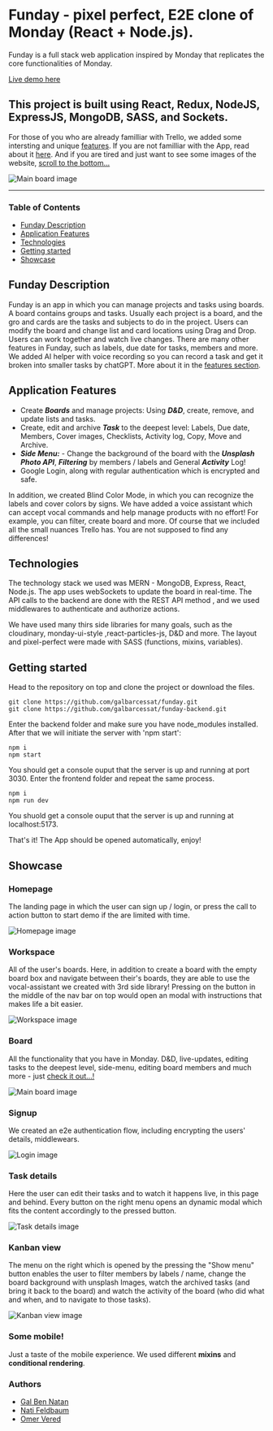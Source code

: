 # Funday - pixel perfect, E2E clone of Monday (React + Node.js). 

Funday is a full stack web application inspired by Monday that replicates the core functionalities of Monday.

[Live demo here](https://funday-k1un.onrender.com/ "Funday link")
## This project is built using React, Redux, NodeJS, ExpressJS, MongoDB, SASS, and Sockets.


For those of you who are already familliar with Trello, we added some intersting and unique [features](#application-features).
If you are not familliar with the App, read about it [here](#trello-description).
And if you are tired and just want to see some images of the website, [scroll to the bottom...](#showcase)

![Main board image](/src/assets/img/FundayBoard.png "Board-main-page")

___

### Table of Contents
- [Funday Description](#funday-description)
- [Application Features](#application-features)
- [Technologies](#technologies)
- [Getting started](#getting-started)
- [Showcase](#showcase)

## Funday Description
Funday is an app in which you can manage projects and tasks using boards. A board contains groups and tasks. Usually each project is a board, and the gro and cards are the tasks and subjects to do in the project. Users can modify the board and change list and card locations using Drag and Drop.
Users can work together and watch live changes. 
There are many other features in Funday, such as labels, due date for tasks, members and more. 
We added AI helper with voice recording so you can record a task and get it broken into smaller tasks by chatGPT. 
More about it in the [features section](#application-features).

## Application Features
- Create ***Boards*** and manage projects: Using ***D&D***, create, remove, and update lists and tasks.
- Create, edit and archive ***Task*** to the deepest level: Labels, Due date, Members, Cover images, Checklists, Activity log, Copy, Move and Archive.
- ***Side Menu:*** - Change the background of the board with the ***Unsplash Photo API***, ***Filtering*** by members / labels and General ***Activity*** Log!
- Google Login, along with regular authentication which is encrypted and safe.

In addition, we created Blind Color Mode, in which you can recognize the labels and cover colors by signs.
We have added a voice assistant which can accept vocal commands and help manage products with no effort! For example, you can filter, create board and more.
Of course that we included all the small nuances Trello has. You are not supposed to find any differences! 

## Technologies

The technology stack we used was MERN - MongoDB, Express, React, Node.js.
The app uses webSockets to update the board in real-time.
The API calls to the backend are done with the REST API method , and we used middlewares to authenticate and authorize actions.

We have used many thirs side libraries for many goals, such as the cloudinary, monday-ui-style ,react-particles-js, D&D and more.
The layout and pixel-perfect were made with SASS (functions, mixins, variables). 

## Getting started

Head to the repository on top and clone the project or download the files.

```
git clone https://github.com/galbarcessat/funday.git
git clone https://github.com/galbarcessat/funday-backend.git
```

Enter the backend folder and make sure you have node_modules installed. After that we will initiate the server with 'npm start':

```
npm i 
npm start
```

You should get a console ouput that the server is up and running at port 3030.
Enter the frontend folder and repeat the same process.

```
npm i 
npm run dev
```

You shuold get a console ouput that the server is up and running at localhost:5173.

That's it! The App should be opened automatically, enjoy!

## Showcase

### Homepage
The landing page in which the user can sign up / login, or press the call to action button to start demo if the are limited with time.

![Homepage image](src/assets/img/FundayHomePage.png "Home-page")

### Workspace
All of the user's boards. Here, in addition to create a board with the empty board box and navigate between their's boards, they are able to use the vocal-assistant we created with 3rd side library! Pressing on the button in the middle of the nav bar on top would open an modal with instructions that makes life a bit easier.

![Workspace image](src/assets/img/FundayBoardIndex.png "Workspace-page")

### Board
All the functionality that you have in Monday. D&D, live-updates, editing tasks to the deepest level, side-menu, editing board members and much more - just [check it out...!](https://skello-deploy.onrender.com "Skello link")

![Main board image](/src/assets/img/FundayBoard.png "Board-main-page")

### Signup
We created an e2e authentication flow, including encrypting the users' details, middlewears.

![Login image](/src/assets/img/FundayLogin.png "login-page")

### Task details
Here the user can edit their tasks and to watch it happens live, in this page and behind. Every button on the right menu opens an dynamic modal which fits the content accordingly to the pressed button.

![Task details image](/src/assets/img/FundayTaskDetails.png "task-details")


### Kanban view
The menu on the right which is opened by the pressing the "Show menu" button enables the user to filter members by labels / name, change the board background with unsplash Images, watch the archived tasks (and bring it back to the board) and watch the activity of the board (who did what and when, and to navigate to those tasks).

![Kanban view image](/src/assets/img/FundayTaskDetails.png "kanban-details")

### Some mobile!
Just a taste of the mobile experience. We used different **mixins** and **conditional rendering**. 

### Authors
 - [Gal Ben Natan](https://github.com/galbarcessat)
 - [Nati Feldbaum](https://github.com/omervered)
 - [Omer Vered](https://github.com/jinja-ninja)
